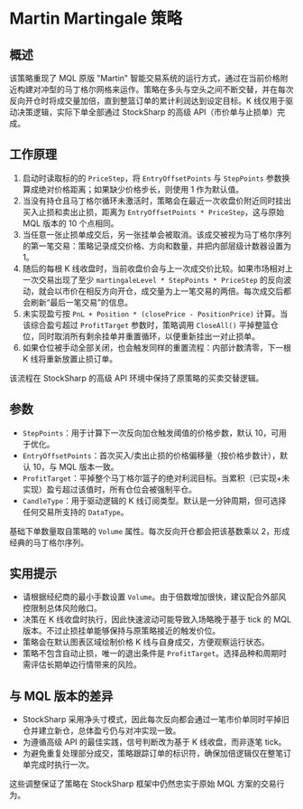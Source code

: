 # Martin Martingale 策略

## 概述
该策略重现了 MQL 原版 "Martin" 智能交易系统的运行方式，通过在当前价格附近构建对冲型的马丁格尔网格来运作。策略在多头与空头之间不断交替，并在每次反向开仓时将成交量加倍，直到整篮订单的累计利润达到设定目标。K 线仅用于驱动决策逻辑，实际下单全部通过 StockSharp 的高级 API（市价单与止损单）完成。

## 工作原理
1. 启动时读取标的的 `PriceStep`，将 `EntryOffsetPoints` 与 `StepPoints` 参数换算成绝对价格距离；如果缺少价格步长，则使用 1 作为默认值。
2. 当没有持仓且马丁格尔循环未激活时，策略会在最近一次收盘价附近同时挂出买入止损和卖出止损，距离为 `EntryOffsetPoints * PriceStep`，这与原始 MQL 版本的 10 个点相同。
3. 当任意一张止损单成交后，另一张挂单会被取消。该成交被视为马丁格尔序列的第一笔交易：策略记录成交价格、方向和数量，并把内部层级计数器设置为 1。
4. 随后的每根 K 线收盘时，当前收盘价会与上一次成交价比较。如果市场相对上一次交易出现了至少 `martingaleLevel * StepPoints * PriceStep` 的反向波动，就会以市价在相反方向开仓，成交量为上一笔交易的两倍。每次成交后都会刷新“最后一笔交易”的信息。
5. 未实现盈亏按 `PnL + Position * (closePrice - PositionPrice)` 计算。当该综合盈亏超过 `ProfitTarget` 参数时，策略调用 `CloseAll()` 平掉整篮仓位，同时取消所有剩余挂单并重置循环，以便重新挂出一对止损单。
6. 如果仓位被手动全部关闭，也会触发同样的重置流程：内部计数清零，下一根 K 线将重新放置止损订单。

该流程在 StockSharp 的高级 API 环境中保持了原策略的买卖交替逻辑。

## 参数
- `StepPoints`：用于计算下一次反向加仓触发阈值的价格步数，默认 10，可用于优化。
- `EntryOffsetPoints`：首次买入/卖出止损的价格偏移量（按价格步数计），默认 10，与 MQL 版本一致。
- `ProfitTarget`：平掉整个马丁格尔篮子的绝对利润目标。当累积（已实现+未实现）盈亏超过该值时，所有仓位会被强制平仓。
- `CandleType`：用于驱动逻辑的 K 线订阅类型。默认是一分钟周期，但可选择任何交易所支持的 `DataType`。

基础下单数量取自策略的 `Volume` 属性。每次反向开仓都会把该基数乘以 2，形成经典的马丁格尔序列。

## 实用提示
- 请根据经纪商的最小手数设置 `Volume`。由于倍数增加很快，建议配合外部风控限制总体风险敞口。
- 决策在 K 线收盘时执行，因此快速波动可能导致入场略晚于基于 tick 的 MQL 版本。不过止损挂单能够保持与原策略接近的触发价位。
- 策略会在默认图表区域绘制价格 K 线与自身成交，方便观察运行状态。
- 策略不包含自动止损，唯一的退出条件是 `ProfitTarget`。选择品种和周期时需评估长期单边行情带来的风险。

## 与 MQL 版本的差异
- StockSharp 采用净头寸模式，因此每次反向都会通过一笔市价单同时平掉旧仓并建立新仓，总体盈亏仍与对冲实现一致。
- 为遵循高级 API 的最佳实践，信号判断改为基于 K 线收盘，而非逐笔 tick。
- 为避免重复处理部分成交，策略跟踪订单的标识符，确保加倍逻辑仅在整笔订单完成时执行一次。

这些调整保证了策略在 StockSharp 框架中仍然忠实于原始 MQL 方案的交易行为。
